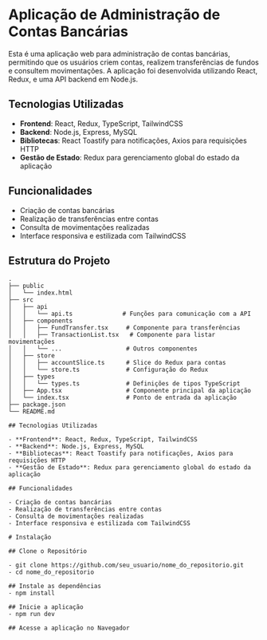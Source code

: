 # Aplicação de Administração de Contas Bancárias

Esta é uma aplicação web para administração de contas bancárias, permitindo que os usuários criem contas, realizem transferências de fundos e consultem movimentações. A aplicação foi desenvolvida utilizando React, Redux, e uma API backend em Node.js.

## Tecnologias Utilizadas

- **Frontend**: React, Redux, TypeScript, TailwindCSS
- **Backend**: Node.js, Express, MySQL
- **Bibliotecas**: React Toastify para notificações, Axios para requisições HTTP
- **Gestão de Estado**: Redux para gerenciamento global do estado da aplicação

## Funcionalidades

- Criação de contas bancárias
- Realização de transferências entre contas
- Consulta de movimentações realizadas
- Interface responsiva e estilizada com TailwindCSS

## Estrutura do Projeto

```plaintext
.
├── public
│   └── index.html
├── src
│   ├── api
│   │   └── api.ts              # Funções para comunicação com a API
│   ├── components
│   │   ├── FundTransfer.tsx     # Componente para transferências
│   │   ├── TransactionList.tsx   # Componente para listar movimentações
│   │   └── ...                  # Outros componentes
│   ├── store
│   │   ├── accountSlice.ts      # Slice do Redux para contas
│   │   └── store.ts             # Configuração do Redux
│   ├── types
│   │   └── types.ts             # Definições de tipos TypeScript
│   ├── App.tsx                  # Componente principal da aplicação
│   └── index.tsx                # Ponto de entrada da aplicação
├── package.json
└── README.md

## Tecnologias Utilizadas

- **Frontend**: React, Redux, TypeScript, TailwindCSS
- **Backend**: Node.js, Express, MySQL
- **Bibliotecas**: React Toastify para notificações, Axios para requisições HTTP
- **Gestão de Estado**: Redux para gerenciamento global do estado da aplicação

## Funcionalidades

- Criação de contas bancárias
- Realização de transferências entre contas
- Consulta de movimentações realizadas
- Interface responsiva e estilizada com TailwindCSS

# Instalação

## Clone o Repositório

- git clone https://github.com/seu_usuario/nome_do_repositorio.git
- cd nome_do_repositorio

## Instale as dependências
- npm install

## Inicie a aplicação
- npm run dev

## Acesse a aplicação no Navegador

